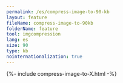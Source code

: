 ```yaml
---
permalink: /es/compress-image-to-90-kb
layout: feature
fileName: compress-image-to-90kb
folderName: feature
tool: imgcompression
lang: es
size: 90
type: kb
nointernationalization: true
---
```

{%- include compress-image-to-X.html -%}       
